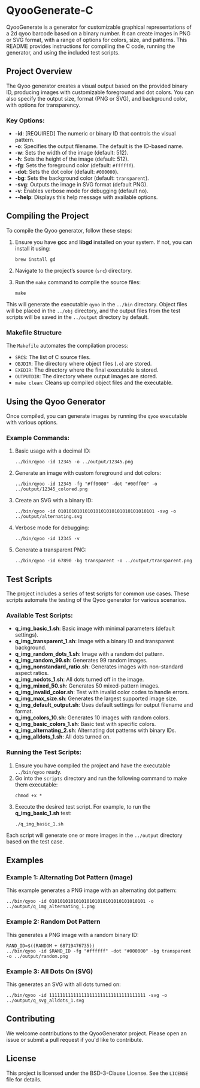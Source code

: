 # QyooGenerate-C

QyooGenerate is a generator for customizable graphical representations of a 2d qyoo barcode based on a binary number. It can create images in PNG or SVG format, with a range of options for colors, size, and patterns. This README provides instructions for compiling the C code, running the generator, and using the included test scripts.

## Project Overview

The Qyoo generator creates a visual output based on the provided binary ID, producing images with customizable foreground and dot colors. You can also specify the output size, format (PNG or SVG), and background color, with options for transparency.

### Key Options:

- **-id**: [REQUIRED] The numeric or binary ID that controls the visual pattern.
- **-o**: Specifies the output filename. The default is the ID-based name.
- **-w**: Sets the width of the image (default: 512).
- **-h**: Sets the height of the image (default: 512).
- **-fg**: Sets the foreground color (default: `#ffffff`).
- **-dot**: Sets the dot color (default: `#000000`).
- **-bg**: Sets the background color (default: `transparent`).
- **-svg**: Outputs the image in SVG format (default PNG).
- **-v**: Enables verbose mode for debugging (default no).
- **--help**: Displays this help message with available options.

## Compiling the Project

To compile the Qyoo generator, follow these steps:

1. Ensure you have **gcc** and **libgd** installed on your system. If not, you can install it using:
   ```
   brew install gd
   ```

2. Navigate to the project’s source (`src`) directory.

3. Run the `make` command to compile the source files:
   ```
   make
   ```

This will generate the executable `qyoo` in the `../bin` directory. Object files will be placed in the `../obj` directory, and the output files from the test scripts will be saved in the `../output` directory by default.

### Makefile Structure

The `Makefile` automates the compilation process:
- `SRCS`: The list of C source files.
- `OBJDIR`: The directory where object files (`.o`) are stored.
- `EXEDIR`: The directory where the final executable is stored.
- `OUTPUTDIR`: The directory where output images are stored.
- `make clean`: Cleans up compiled object files and the executable.

## Using the Qyoo Generator

Once compiled, you can generate images by running the `qyoo` executable with various options.

### Example Commands:

1. Basic usage with a decimal ID:
   ```
   ../bin/qyoo -id 12345 -o ../output/12345.png
   ```

2. Generate an image with custom foreground and dot colors:
   ```
   ../bin/qyoo -id 12345 -fg "#ff0000" -dot "#00ff00" -o ../output/12345_colored.png
   ```

3. Create an SVG with a binary ID:
   ```
   ../bin/qyoo -id 010101010101010101010101010101010101 -svg -o ../output/alternating.svg
   ```

4. Verbose mode for debugging:
   ```
   ../bin/qyoo -id 12345 -v
   ```

5. Generate a transparent PNG:
   ```
   ../bin/qyoo -id 67890 -bg transparent -o ../output/transparent.png
   ```

## Test Scripts

The project includes a series of test scripts for common use cases. These scripts automate the testing of the Qyoo generator for various scenarios.

### Available Test Scripts:

- **q_img_basic_1.sh**: Basic image with minimal parameters (default settings).
- **q_img_transparent_1.sh**: Image with a binary ID and transparent background.
- **q_img_random_dots_1.sh**: Image with a random dot pattern.
- **q_img_random_99.sh**: Generates 99 random images.
- **q_img_nonstandard_ratio.sh**: Generates images with non-standard aspect ratios.
- **q_img_nodots_1.sh**: All dots turned off in the image.
- **q_img_mixed_50.sh**: Generates 50 mixed-pattern images.
- **q_img_invalid_color.sh**: Test with invalid color codes to handle errors.
- **q_img_max_size.sh**: Generates the largest supported image size.
- **q_img_default_output.sh**: Uses default settings for output filename and format.
- **q_img_colors_10.sh**: Generates 10 images with random colors.
- **q_img_basic_colors_1.sh**: Basic test with specific colors.
- **q_img_alternating_2.sh**: Alternating dot patterns with binary IDs.
- **q_img_alldots_1.sh**: All dots turned on.

### Running the Test Scripts:

1. Ensure you have compiled the project and have the executable `../bin/qyoo` ready.
2. Go into the `scripts` directory and run the following command to make them executable:
	```
	chmod +x *
	```
2. Execute the desired test script. For example, to run the **q_img_basic_1.sh** test:
   ```
   ./q_img_basic_1.sh
   ```

Each script will generate one or more images in the `../output` directory based on the test case.

## Examples

### Example 1: Alternating Dot Pattern (Image)
This example generates a PNG image with an alternating dot pattern:
```
../bin/qyoo -id 010101010101010101010101010101010101 -o ../output/q_img_alternating_1.png
```

### Example 2: Random Dot Pattern
This generates a PNG image with a random binary ID:
```
RAND_ID=$((RANDOM + 68719476735))
../bin/qyoo -id $RAND_ID -fg "#ffffff" -dot "#000000" -bg transparent -o ../output/random.png
```

### Example 3: All Dots On (SVG)
This generates an SVG with all dots turned on:
```
../bin/qyoo -id 111111111111111111111111111111111111 -svg -o ../output/q_svg_alldots_1.svg
```

## Contributing

We welcome contributions to the QyooGenerator project. Please open an issue or submit a pull request if you'd like to contribute.

## License

This project is licensed under the BSD-3-Clause License. See the `LICENSE` file for details.
